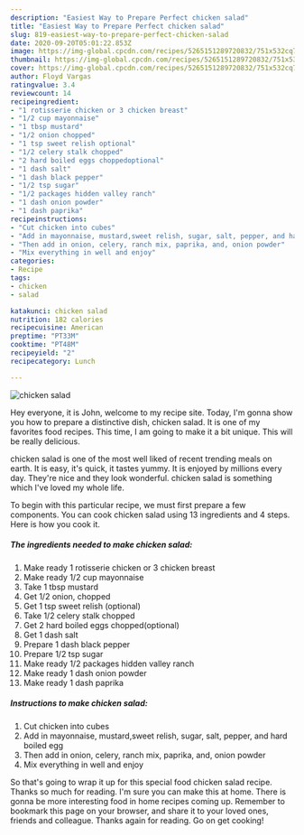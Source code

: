 ```yaml
---
description: "Easiest Way to Prepare Perfect chicken salad"
title: "Easiest Way to Prepare Perfect chicken salad"
slug: 819-easiest-way-to-prepare-perfect-chicken-salad
date: 2020-09-20T05:01:22.853Z
image: https://img-global.cpcdn.com/recipes/5265151289720832/751x532cq70/chicken-salad-recipe-main-photo.jpg
thumbnail: https://img-global.cpcdn.com/recipes/5265151289720832/751x532cq70/chicken-salad-recipe-main-photo.jpg
cover: https://img-global.cpcdn.com/recipes/5265151289720832/751x532cq70/chicken-salad-recipe-main-photo.jpg
author: Floyd Vargas
ratingvalue: 3.4
reviewcount: 14
recipeingredient:
- "1 rotisserie chicken or 3 chicken breast"
- "1/2 cup mayonnaise"
- "1 tbsp mustard"
- "1/2 onion chopped"
- "1 tsp sweet relish optional"
- "1/2 celery stalk chopped"
- "2 hard boiled eggs choppedoptional"
- "1 dash salt"
- "1 dash black pepper"
- "1/2 tsp sugar"
- "1/2 packages hidden valley ranch"
- "1 dash onion powder"
- "1 dash paprika"
recipeinstructions:
- "Cut chicken into cubes"
- "Add in mayonnaise, mustard,sweet relish, sugar, salt, pepper, and hard boiled egg"
- "Then add in onion, celery, ranch mix, paprika, and, onion powder"
- "Mix everything in well and enjoy"
categories:
- Recipe
tags:
- chicken
- salad

katakunci: chicken salad 
nutrition: 182 calories
recipecuisine: American
preptime: "PT33M"
cooktime: "PT48M"
recipeyield: "2"
recipecategory: Lunch

---
```



![chicken salad](https://img-global.cpcdn.com/recipes/5265151289720832/751x532cq70/chicken-salad-recipe-main-photo.jpg)

Hey everyone, it is John, welcome to my recipe site. Today, I'm gonna show you how to prepare a distinctive dish, chicken salad. It is one of my favorites food recipes. This time, I am going to make it a bit unique. This will be really delicious.

chicken salad is one of the most well liked of recent trending meals on earth. It is easy, it's quick, it tastes yummy. It is enjoyed by millions every day. They're nice and they look wonderful. chicken salad is something which I've loved my whole life.




To begin with this particular recipe, we must first prepare a few components. You can cook chicken salad using 13 ingredients and 4 steps. Here is how you cook it.

<!--inarticleads1-->

##### The ingredients needed to make chicken salad:

1. Make ready 1 rotisserie chicken or 3 chicken breast
1. Make ready 1/2 cup mayonnaise
1. Take 1 tbsp mustard
1. Get 1/2 onion, chopped
1. Get 1 tsp sweet relish (optional)
1. Take 1/2 celery stalk chopped
1. Get 2 hard boiled eggs chopped(optional)
1. Get 1 dash salt
1. Prepare 1 dash black pepper
1. Prepare 1/2 tsp sugar
1. Make ready 1/2 packages hidden valley ranch
1. Make ready 1 dash onion powder
1. Make ready 1 dash paprika




<!--inarticleads2-->

##### Instructions to make chicken salad:

1. Cut chicken into cubes
1. Add in mayonnaise, mustard,sweet relish, sugar, salt, pepper, and hard boiled egg
1. Then add in onion, celery, ranch mix, paprika, and, onion powder
1. Mix everything in well and enjoy




So that's going to wrap it up for this special food chicken salad recipe. Thanks so much for reading. I'm sure you can make this at home. There is gonna be more interesting food in home recipes coming up. Remember to bookmark this page on your browser, and share it to your loved ones, friends and colleague. Thanks again for reading. Go on get cooking!
